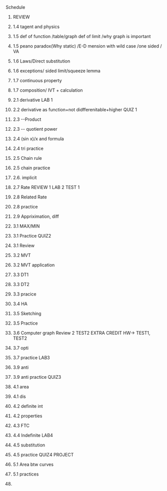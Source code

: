 Schedule

1. REVIEW
2. 1.4 tagent and physics
3. 1.5 def of function /table/graph def of limit /why graph is important
4. 1.5 peano paradox(Why static) /E-D mension with wild case /one sided / VA
5. 1.6 Laws/Direct substitution
6. 1.6 exceptions/ sided limit/squeeze lemma
7. 1.7 continuous property
8. 1.7 composition/ IVT + calculation
9. 2.1 derivative
LAB 1
10. 2.2 derivative as function+not didfferenitable+higher
QUIZ 1
11. 2.3 --Product
12. 2.3 -- quotient power
13. 2.4 (sin x)/x and formula
14. 2.4 tri practice
15. 2.5 Chain rule
16. 2.5 chain practice

17. 2.6. implicit
18. 2.7 Rate
REVIEW 1
LAB 2
TEST 1
19. 2.8 Related Rate
20. 2.8 practice
21. 2.9 Appriximation, diff
22. 3.1 MAX/MIN
23. 3.1 Practice
QUIZ2
24. 3.1 Review
25. 3.2 MVT
26. 3.2 MVT application
27. 3.3 DT1
28. 3.3 DT2
29. 3.3 pracice
30. 3.4 HA
31. 3.5 Sketching
32. 3.5 Practice
33. 3.6 Computer graph
Review 2
TEST2
EXTRA CREDIT HW-> TEST1, TEST2
34. 3.7 opti
35. 3.7 practice
LAB3
35. 3.9 anti
36. 3.9 anti practice
QUIZ3
37. 4.1 area 
38. 4.1 dis
39. 4.2 definite int
40. 4.2 properties
41. 4.3 FTC
42. 4.4 Indefinite
LAB4
43. 4.5 substitution
44. 4.5 practice
QUIZ4
PROJECT
45. 5.1 Area btw curves
46. 5.1 practices
47. 





